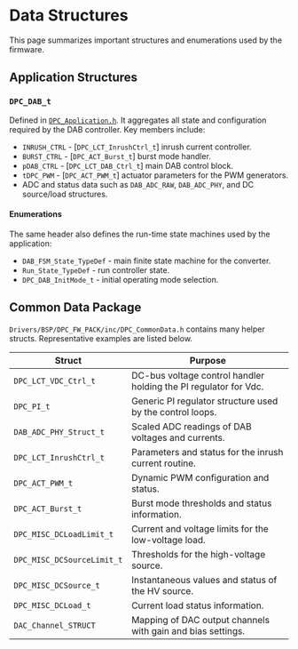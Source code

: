 # Data Structures

This page summarizes important structures and enumerations used by the firmware.

## Application Structures

### `DPC_DAB_t`
Defined in [`DPC_Application.h`](../DPC_DAB/App/DPC_Application.h). It aggregates
all state and configuration required by the DAB controller. Key members include:

- `INRUSH_CTRL` - [`DPC_LCT_InrushCtrl_t`] inrush current controller.
- `BURST_CTRL` - [`DPC_ACT_Burst_t`] burst mode handler.
- `pDAB_CTRL` - [`DPC_LCT_DAB_Ctrl_t`] main DAB control block.
- `tDPC_PWM` - [`DPC_ACT_PWM_t`] actuator parameters for the PWM generators.
- ADC and status data such as `DAB_ADC_RAW`, `DAB_ADC_PHY`, and DC source/load
  structures.

#### Enumerations

The same header also defines the run-time state machines used by the
application:

- `DAB_FSM_State_TypeDef` - main finite state machine for the converter.
- `Run_State_TypeDef` - run controller state.
- `DPC_DAB_InitMode_t` - initial operating mode selection.

## Common Data Package

`Drivers/BSP/DPC_FW_PACK/inc/DPC_CommonData.h` contains many helper structs.
Representative examples are listed below.

| Struct | Purpose |
|-------|---------|
| `DPC_LCT_VDC_Ctrl_t` | DC-bus voltage control handler holding the PI regulator for Vdc. |
| `DPC_PI_t` | Generic PI regulator structure used by the control loops. |
| `DAB_ADC_PHY_Struct_t` | Scaled ADC readings of DAB voltages and currents. |
| `DPC_LCT_InrushCtrl_t` | Parameters and status for the inrush current routine. |
| `DPC_ACT_PWM_t` | Dynamic PWM configuration and status. |
| `DPC_ACT_Burst_t` | Burst mode thresholds and status information. |
| `DPC_MISC_DCLoadLimit_t` | Current and voltage limits for the low-voltage load. |
| `DPC_MISC_DCSourceLimit_t` | Thresholds for the high-voltage source. |
| `DPC_MISC_DCSource_t` | Instantaneous values and status of the HV source. |
| `DPC_MISC_DCLoad_t` | Current load status information. |
| `DAC_Channel_STRUCT` | Mapping of DAC output channels with gain and bias settings. |

